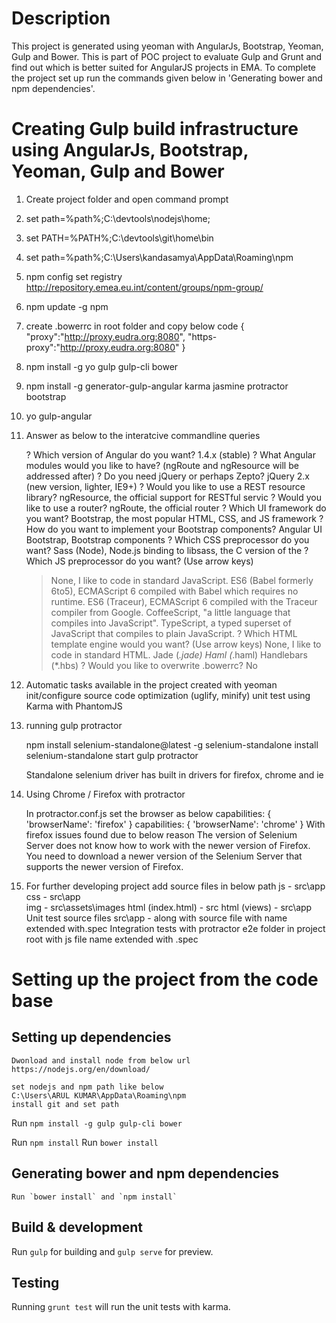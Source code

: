 # Description
This project is generated using yeoman with AngularJs, Bootstrap, Yeoman, Gulp and Bower. This is part of POC project to evaluate Gulp and Grunt and find out which is better suited for AngularJS projects in EMA.
To complete the project set up run the commands given below in 'Generating bower and npm dependencies'.

# Creating Gulp build infrastructure using AngularJs, Bootstrap, Yeoman, Gulp and Bower

1. Create project folder and open command prompt
2. set path=%path%;C:\devtools\nodejs\home;
3. set PATH=%PATH%;C:\devtools\git\home\bin
4. set path=%path%;C:\Users\kandasamya\AppData\Roaming\npm
5. npm config set registry http://repository.emea.eu.int/content/groups/npm-group/ 
6. npm update -g npm
7. create .bowerrc in root folder and copy below code
	{
	"proxy":"http://proxy.eudra.org:8080",
	"https-proxy":"http://proxy.eudra.org:8080"
	}
8. npm install -g yo gulp gulp-cli bower
9. npm install -g generator-gulp-angular karma jasmine protractor bootstrap
10. yo gulp-angular
11. Answer as below to the interatcive commandline queries 

	? Which version of Angular do you want? 1.4.x (stable)
	? What Angular modules would you like to have? (ngRoute and ngResource will be addressed after)
	? Do you need jQuery or perhaps Zepto? jQuery 2.x (new version, lighter, IE9+)
	? Would you like to use a REST resource library? ngResource, the official support for RESTful servic
	? Would you like to use a router? ngRoute, the official router
	? Which UI framework do you want? Bootstrap, the most popular HTML, CSS, and JS framework
	? How do you want to implement your Bootstrap components? Angular UI Bootstrap, Bootstrap components
	? Which CSS preprocessor do you want? Sass (Node), Node.js binding to libsass, the C version of the
	? Which JS preprocessor do you want? (Use arrow keys)
	> None, I like to code in standard JavaScript.
	  ES6 (Babel formerly 6to5), ECMAScript 6 compiled with Babel which requires no runtime.
	  ES6 (Traceur), ECMAScript 6 compiled with the Traceur compiler from Google.
	  CoffeeScript, "a little language that compiles into JavaScript".
	  TypeScript, a typed superset of JavaScript that compiles to plain JavaScript.
	  ? Which HTML template engine would you want? (Use arrow keys)
	> None, I like to code in standard HTML.
	  Jade (*.jade)
	  Haml (*.haml)
	  Handlebars (*.hbs)
	? Would you like to overwrite .bowerrc? No

12. Automatic tasks available in the project created with yeoman
	init/configure
	source code optimization (uglify, minify)
	unit test using Karma with PhantomJS
	
13. running gulp protractor

	npm install selenium-standalone@latest -g
	selenium-standalone install
	selenium-standalone start 
	gulp protractor
	
	Standalone selenium driver has built in drivers for firefox, chrome and ie
	
14. Using Chrome / Firefox with protractor

	In protractor.conf.js set the browser as below
	capabilities: {
    'browserName': 'firefox'
  }
  capabilities: {
    'browserName': 'chrome'
  }
	With firefox issues found due to below reason
	The version of Selenium Server does not know how to work with the newer version of Firefox. You need to download a newer version of the Selenium Server
	that supports the newer version of Firefox.

15. For further developing project add source files in below path
		js  - src\app\
		css - src\app\
		img - src\assets\images
		html (index.html) - src
		html (views) - src\app
	Unit test source files
		src\app - along with source file with name extended with.spec 
	Integration tests with protractor
		e2e folder in project root with js file name extended with .spec

		
# Setting up the project from the code base

## Setting up dependencies

	Dwonload and install node from below url
	https://nodejs.org/en/download/
	
	set nodejs and npm path like below
	C:\Users\ARUL KUMAR\AppData\Roaming\npm
	install git and set path

Run `npm install -g gulp gulp-cli bower`

Run `npm install`
Run `bower install`

## Generating bower and npm dependencies

	Run `bower install` and `npm install`

## Build & development

Run `gulp` for building and `gulp serve` for preview.

## Testing

Running `grunt test` will run the unit tests with karma.

